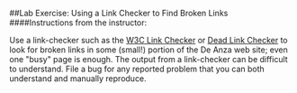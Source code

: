 ##Lab Exercise: Using a Link Checker to Find Broken Links
####Instructions from the instructor:

Use a link-checker such as the [W3C Link Checker](https://validator.w3.org/checklink) or [Dead Link Checker](http://www.deadlinkchecker.com/) to look for broken links in some (small!) portion of the De Anza web site; even one "busy" page is enough. The output from a link-checker can be difficult to understand. File a bug for any reported problem that you can both understand and manually reproduce.


